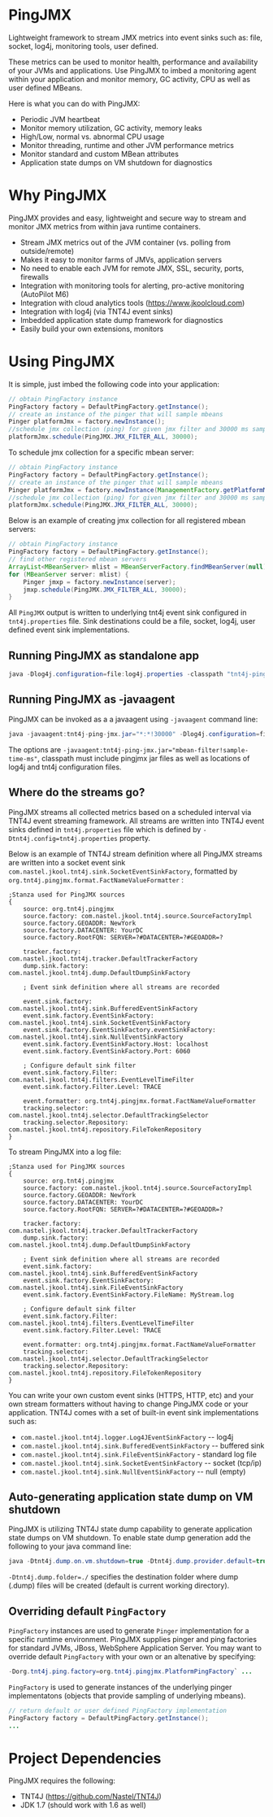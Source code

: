 # PingJMX
Lightweight framework to stream JMX metrics into event sinks such as: file, socket, log4j, monitoring tools, user defined.

These metrics can be used to monitor health, performance and availability of your JVMs and applications.
Use PingJMX to imbed a monitoring agent within your application and monitor memory, GC activity, CPU as
well as user defined MBeans.

Here is what you can do with PingJMX:
* Periodic JVM heartbeat
* Monitor memory utilization, GC activity, memory leaks
* High/Low, normal vs. abnormal CPU usage
* Monitor threading, runtime and other JVM performance metrics
* Monitor standard and custom MBean attributes
* Application state dumps on VM shutdown for diagnostics

# Why PingJMX
PingJMX provides and easy, lightweight and secure way to stream and monitor JMX metrics from within
java runtime containers.

* Stream JMX metrics out of the JVM container (vs. polling from outside/remote)
* Makes it easy to monitor farms of JMVs, application servers
* No need to enable each JVM for remote JMX, SSL, security, ports, firewalls
* Integration with monitoring tools for alerting, pro-active monitoring (AutoPilot M6)
* Integration with cloud analytics tools (https://www.jkoolcloud.com)
* Integration with log4j (via TNT4J event sinks)
* Imbedded application state dump framework for diagnostics
* Easily build your own extensions, monitors

# Using PingJMX
It is simple, just imbed the following code into your application:
```java
// obtain PingFactory instance
PingFactory factory = DefaultPingFactory.getInstance();
// create an instance of the pinger that will sample mbeans
Pinger platformJmx = factory.newInstance();
//schedule jmx collection (ping) for given jmx filter and 30000 ms sampling period
platformJmx.schedule(PingJMX.JMX_FILTER_ALL, 30000);
```
To schedule jmx collection for a specific mbean server:
```java
// obtain PingFactory instance
PingFactory factory = DefaultPingFactory.getInstance();
// create an instance of the pinger that will sample mbeans
Pinger platformJmx = factory.newInstance(ManagementFactory.getPlatformMBeanServer());
//schedule jmx collection (ping) for given jmx filter and 30000 ms sampling period
platformJmx.schedule(PingJMX.JMX_FILTER_ALL, 30000);
```
Below is an example of creating jmx collection for all registered mbean servers:
```java
// obtain PingFactory instance
PingFactory factory = DefaultPingFactory.getInstance();
// find other registered mbean servers
ArrayList<MBeanServer> mlist = MBeanServerFactory.findMBeanServer(null);
for (MBeanServer server: mlist) {
	Pinger jmxp = factory.newInstance(server);
	jmxp.schedule(PingJMX.JMX_FILTER_ALL, 30000);
}
```
All `PingJMX` output is written to underlying tnt4j event sink configured in `tnt4j.properties` file. Sink destinations could be a file, socket, log4j, user defined event sink implementations.

## Running PingJMX as standalone app
```java
java -Dlog4j.configuration=file:log4j.properties -classpath "tnt4j-ping-jmx.jar;lib/tnt4j-api-final-all.jar" org.tnt4j.pingjmx.PingAgent "*:*" 10000 
```

## Running PingJMX as -javaagent
PingJMX can be invoked as a a javaagent using `-javaagent` command line:
```java
java -javaagent:tnt4j-ping-jmx.jar="*:*!30000" -Dlog4j.configuration=file:log4j.properties -Dtnt4j.config=tnt4j.properties -classpath "tnt4j-ping-jmx.jar;lib/tnt4j-api-final-all.jar" your.class.name your-args
```
The options are `-javaagent:tnt4j-ping-jmx.jar="mbean-filter!sample-time-ms"`, classpath must include pingjmx jar files as well as locations of log4j and tnt4j configuration files.

## Where do the streams go?
PingJMX streams all collected metrics based on a scheduled interval via TNT4J event streaming framework.
All streams are written into TNT4J event sinks defined in `tnt4j.properties` file which is defined by `-Dtnt4j.config=tnt4j.properties` property. 

Below is an example of TNT4J stream definition where all PingJMX streams are written into a socket event sink
`com.nastel.jkool.tnt4j.sink.SocketEventSinkFactory`, formatted by `org.tnt4j.pingjmx.format.FactNameValueFormatter` :
```
;Stanza used for PingJMX sources
{
	source: org.tnt4j.pingjmx
	source.factory: com.nastel.jkool.tnt4j.source.SourceFactoryImpl
	source.factory.GEOADDR: NewYork
	source.factory.DATACENTER: YourDC
	source.factory.RootFQN: SERVER=?#DATACENTER=?#GEOADDR=?	
	
	tracker.factory: com.nastel.jkool.tnt4j.tracker.DefaultTrackerFactory
	dump.sink.factory: com.nastel.jkool.tnt4j.dump.DefaultDumpSinkFactory

	; Event sink definition where all streams are recorded

	event.sink.factory: com.nastel.jkool.tnt4j.sink.BufferedEventSinkFactory
	event.sink.factory.EventSinkFactory: com.nastel.jkool.tnt4j.sink.SocketEventSinkFactory
	event.sink.factory.EventSinkFactory.eventSinkFactory: com.nastel.jkool.tnt4j.sink.NullEventSinkFactory
	event.sink.factory.EventSinkFactory.Host: localhost
	event.sink.factory.EventSinkFactory.Port: 6060

	; Configure default sink filter 
	event.sink.factory.Filter: com.nastel.jkool.tnt4j.filters.EventLevelTimeFilter
	event.sink.factory.Filter.Level: TRACE
	
	event.formatter: org.tnt4j.pingjmx.format.FactNameValueFormatter
	tracking.selector: com.nastel.jkool.tnt4j.selector.DefaultTrackingSelector
	tracking.selector.Repository: com.nastel.jkool.tnt4j.repository.FileTokenRepository
}
```
To stream PingJMX into a log file:
```
;Stanza used for PingJMX sources
{
	source: org.tnt4j.pingjmx
	source.factory: com.nastel.jkool.tnt4j.source.SourceFactoryImpl
	source.factory.GEOADDR: NewYork
	source.factory.DATACENTER: YourDC
	source.factory.RootFQN: SERVER=?#DATACENTER=?#GEOADDR=?	
	
	tracker.factory: com.nastel.jkool.tnt4j.tracker.DefaultTrackerFactory
	dump.sink.factory: com.nastel.jkool.tnt4j.dump.DefaultDumpSinkFactory

	; Event sink definition where all streams are recorded
	event.sink.factory: com.nastel.jkool.tnt4j.sink.BufferedEventSinkFactory
	event.sink.factory.EventSinkFactory: com.nastel.jkool.tnt4j.sink.FileEventSinkFactory
	event.sink.factory.EventSinkFactory.FileName: MyStream.log

	; Configure default sink filter 
	event.sink.factory.Filter: com.nastel.jkool.tnt4j.filters.EventLevelTimeFilter
	event.sink.factory.Filter.Level: TRACE
	
	event.formatter: org.tnt4j.pingjmx.format.FactNameValueFormatter
	tracking.selector: com.nastel.jkool.tnt4j.selector.DefaultTrackingSelector
	tracking.selector.Repository: com.nastel.jkool.tnt4j.repository.FileTokenRepository
}
```
You can write your own custom event sinks (HTTPS, HTTP, etc) and your own stream formatters without having to change PingJMX
code or your application. TNT4J comes with a set of built-in event sink implementations such as: 

* `com.nastel.jkool.tnt4j.logger.Log4JEventSinkFactory` -- log4j
* `com.nastel.jkool.tnt4j.sink.BufferedEventSinkFactory` -- buffered sink
* `com.nastel.jkool.tnt4j.sink.FileEventSinkFactory` - standard log file
* `com.nastel.jkool.tnt4j.sink.SocketEventSinkFactory` -- socket (tcp/ip)
* `com.nastel.jkool.tnt4j.sink.NullEventSinkFactory` -- null (empty)

## Auto-generating application state dump on VM shutdown
PingJMX is utilizing TNT4J state dump capability to generate application state dumps on VM shutdown. To enable state dump generation add the following to your java command line: 
```java
java -Dtnt4j.dump.on.vm.shutdown=true -Dtnt4j.dump.provider.default=true -Dtnt4j.dump.folder=./ ...
```
`-Dtnt4j.dump.folder=./` specifies the destination folder where dump (.dump) files will be created (default is current working directory).

## Overriding default `PingFactory`
`PingFactory` instances are used to generate `Pinger` implementation for a specific runtime environment. PingJMX supplies pinger and ping factories for standard JVMs, JBoss,
WebSphere Application Server. You may want to override default `PingFactory` with your own or an altenative by specifying:
```java
-Dorg.tnt4j.ping.factory=org.tnt4j.pingjmx.PlatformPingFactory` ...
```
`PingFactory` is used to generate instances of the underlying pinger implementatons (objects that provide sampling of underlying mbeans).
```java
// return default or user defined PingFactory implementation
PingFactory factory = DefaultPingFactory.getInstance();
...
```

# Project Dependencies
PingJMX requires the following:
* TNT4J (https://github.com/Nastel/TNT4J)
* JDK 1.7 (should work with 1.6 as well)
